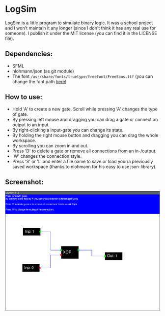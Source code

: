 LogSim
======

LogSim is a little program to simulate binary logic. It was a school project and I won't maintain it any longer (since I don't think it has any real use for someone). I publish it under the MIT license (you can find it in the LICENSE file).

Dependencies:
-------------

* SFML
* nlohmann/json (as git module)
* The font `/usr/share/fonts/truetype/freefont/FreeSans.ttf` (you can change the font path [here](https://github.com/sgeisler/LogSim/blob/master/LogWindow.cpp#L12))

How to use:
-----------

* Hold 'A' to create a new gate. Scroll while pressing 'A' changes the type of gate.
* By pressing left mouse and dragging you can drag a gate or connect an output to an input.
* By right-clicking a input-gate you can change its state.
* By holding the right mouse button and dragging you can drag the whole workspace.
* By scrolling you can zoom in and out.
* Press 'D' to delete a gate or remove all connections from an in-/output.
* 'W' changes the connection style.
* Press 'S' or 'L' and enter a file name to save or load your/a previously saved workspace (thanks to nlohmann for his easy to use json-library).

Screenshot:
-----------

![Screenshot](https://raw.githubusercontent.com/sgeisler/LogSim/master/screenshot.png)
